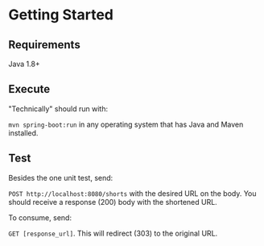 # Getting Started

## Requirements

Java 1.8+

## Execute

"Technically" should run with:

`mvn spring-boot:run` in any operating system that has Java and Maven installed.

## Test

Besides the one unit test, send:

`POST http://localhost:8080/shorts` with the desired URL on the body.
You should receive a response (200) body with the shortened URL.

To consume, send:

`GET [response_url]`. This will redirect (303) to the original URL.
